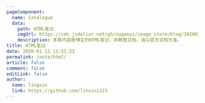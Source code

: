 ```yaml
---
pageComponent: 
  name: Catalogue
  data: 
    path: HTML笔记
    imgUrl: https://cdn.jsdelivr.net/gh/xugaoyi/image_store/blog/20200112120340.png
    description: 本章内容是博主的HTML笔记，非教程文档，请以官方文档为准。
title: HTML笔记
date: 2020-01-12 11:51:53
permalink: /note/html/
article: false
comment: false
editLink: false
author: 
  name: lingxin
  link: https://github.com/linxin1123
---
```

